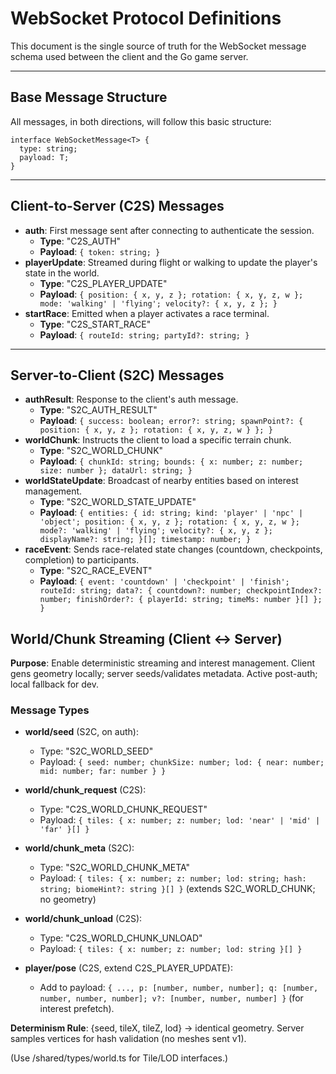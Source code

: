 # WebSocket Protocol Definitions

This document is the single source of truth for the WebSocket message schema used between the client and the Go game server.

***

## Base Message Structure

All messages, in both directions, will follow this basic structure:

    interface WebSocketMessage<T> {
      type: string;
      payload: T;
    }

***

## Client-to-Server (C2S) Messages

* **auth**: First message sent after connecting to authenticate the session.
    * **Type**: "C2S_AUTH"
    * **Payload**: `{ token: string; }
`
* **playerUpdate**: Streamed during flight or walking to update the player's state in the world.
    * **Type**: "C2S_PLAYER_UPDATE"
    * **Payload**: `{ position: { x, y, z }; rotation: { x, y, z, w }; mode: 'walking' | 'flying'; velocity?: { x, y, z }; }
`
* **startRace**: Emitted when a player activates a race terminal.
    * **Type**: "C2S_START_RACE"
    * **Payload**: `{ routeId: string; partyId?: string; }
`

***

## Server-to-Client (S2C) Messages

* **authResult**: Response to the client's auth message.
    * **Type**: "S2C_AUTH_RESULT"
    * **Payload**: `{ success: boolean; error?: string; spawnPoint?: { position: { x, y, z }; rotation: { x, y, z, w } }; }
`
* **worldChunk**: Instructs the client to load a specific terrain chunk.
    * **Type**: "S2C_WORLD_CHUNK"
    * **Payload**: `{ chunkId: string; bounds: { x: number; z: number; size: number }; dataUrl: string; }
`
* **worldStateUpdate**: Broadcast of nearby entities based on interest management.
    * **Type**: "S2C_WORLD_STATE_UPDATE"
    * **Payload**: `{ entities: { id: string; kind: 'player' | 'npc' | 'object'; position: { x, y, z }; rotation: { x, y, z, w }; mode?: 'walking' | 'flying'; velocity?: { x, y, z }; displayName?: string; }[]; timestamp: number; }
`
* **raceEvent**: Sends race-related state changes (countdown, checkpoints, completion) to participants.
    * **Type**: "S2C_RACE_EVENT"
    * **Payload**: `{ event: 'countdown' | 'checkpoint' | 'finish'; routeId: string; data?: { countdown?: number; checkpointIndex?: number; finishOrder?: { playerId: string; timeMs: number }[] }; }
`

## World/Chunk Streaming (Client ↔ Server)

**Purpose**: Enable deterministic streaming and interest management. Client gens geometry locally; server seeds/validates metadata. Active post-auth; local fallback for dev.

### Message Types

* **world/seed** (S2C, on auth):
  * Type: "S2C_WORLD_SEED"
  * Payload: `{ seed: number; chunkSize: number; lod: { near: number; mid: number; far: number } }`

* **world/chunk_request** (C2S):
  * Type: "C2S_WORLD_CHUNK_REQUEST"
  * Payload: `{ tiles: { x: number; z: number; lod: 'near' | 'mid' | 'far' }[] }`

* **world/chunk_meta** (S2C):
  * Type: "S2C_WORLD_CHUNK_META"
  * Payload: `{ tiles: { x: number; z: number; lod: string; hash: string; biomeHint?: string }[] }` (extends S2C_WORLD_CHUNK; no geometry)

* **world/chunk_unload** (C2S):
  * Type: "C2S_WORLD_CHUNK_UNLOAD"
  * Payload: `{ tiles: { x: number; z: number; lod: string }[] }`

* **player/pose** (C2S, extend C2S_PLAYER_UPDATE):
  * Add to payload: `{ ..., p: [number, number, number]; q: [number, number, number, number]; v?: [number, number, number] }` (for interest prefetch).

**Determinism Rule**: {seed, tileX, tileZ, lod} → identical geometry. Server samples vertices for hash validation (no meshes sent v1).

(Use /shared/types/world.ts for Tile/LOD interfaces.)